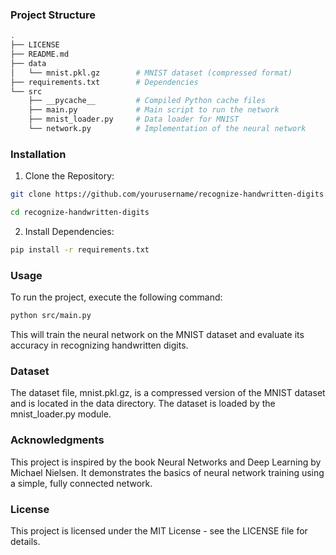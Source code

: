 ### Project Structure

```bash
.
├── LICENSE
├── README.md
├── data
│   └── mnist.pkl.gz        # MNIST dataset (compressed format)
├── requirements.txt        # Dependencies
└── src
    ├── __pycache__         # Compiled Python cache files
    ├── main.py             # Main script to run the network
    ├── mnist_loader.py     # Data loader for MNIST
    └── network.py          # Implementation of the neural network
```

### Installation

1.  Clone the Repository:

```bash
git clone https://github.com/yourusername/recognize-handwritten-digits.git
```
```bash
cd recognize-handwritten-digits
```

2.  Install Dependencies:
```bash
pip install -r requirements.txt
```


### Usage

To run the project, execute the following command:

```bash
python src/main.py
```

This will train the neural network on the MNIST dataset and evaluate its accuracy in recognizing handwritten digits.

### Dataset

The dataset file, mnist.pkl.gz, is a compressed version of the MNIST dataset and is located in the data directory. The dataset is loaded by the mnist_loader.py module.

### Acknowledgments

This project is inspired by the book Neural Networks and Deep Learning by Michael Nielsen. It demonstrates the basics of neural network training using a simple, fully connected network.

### License

This project is licensed under the MIT License - see the LICENSE file for details.
